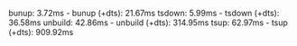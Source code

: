 bunup: 3.72ms - bunup (+dts): 21.67ms
tsdown: 5.99ms - tsdown (+dts): 36.58ms
unbuild: 42.86ms - unbuild (+dts): 314.95ms
tsup: 62.97ms - tsup (+dts): 909.92ms